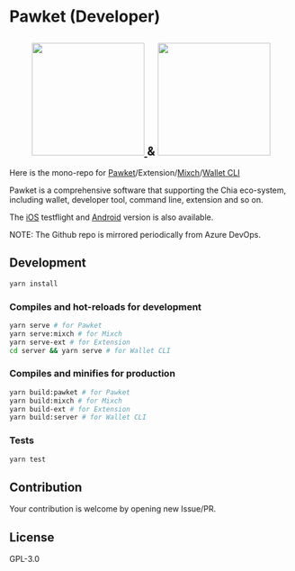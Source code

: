 # Pawket (Developer)

<h2 align="center">
<a href="https://info.pawket.app/">
<img src="https://info.pawket.app/images/site-navigation/logo.svg" width="200">
</a>
&
<a href="https://mixch.dev/">
<img src="https://mixch.dev/img/mixch.b0cbbcbf.svg" width="200">
</a>
</h2>

Here is the mono-repo for [Pawket](https://pawket.app/)/Extension/[Mixch](https://mixch.dev/img/mixch.b0cbbcbf.svg)/[Wallet CLI](https://github.com/SutuLabs/Pawket/releases)

Pawket is a comprehensive software that supporting the Chia eco-system, including wallet, developer tool, command line, extension and so on.

The [iOS](https://testflight.apple.com/join/GWcIleEy) testflight and [Android](https://github.com/SutuLabs/Pawket/releases) version is also available.

NOTE: The Github repo is mirrored periodically from Azure DevOps.

## Development

```sh
yarn install
```

### Compiles and hot-reloads for development

```sh
yarn serve # for Pawket
yarn serve:mixch # for Mixch
yarn serve-ext # for Extension
cd server && yarn serve # for Wallet CLI
```

### Compiles and minifies for production
```sh
yarn build:pawket # for Pawket
yarn build:mixch # for Mixch
yarn build-ext # for Extension
yarn build:server # for Wallet CLI
```

### Tests
```sh
yarn test
```

## Contribution

Your contribution is welcome by opening new Issue/PR.

## License

GPL-3.0
